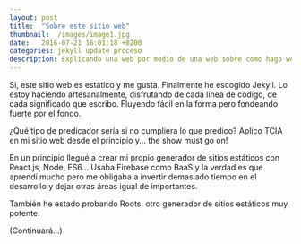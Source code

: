 ```yaml
---
layout: post
title:  "Sobre este sitio web"
thumbnail:  /images/image1.jpg
date:   2016-07-21 16:01:18 +0200
categories: jekyll update proceso
description: Explicando una web por medio de una web sobre como hago webs (y porqué).
---
```


Si, este sitio web es estático y me gusta. Finalmente he escogido Jekyll. Lo estoy haciendo artesanalmente, disfrutando de cada línea de código, de cada significado que escribo. Fluyendo fácil en la forma pero fondeando fuerte por el fondo.

¿Qué tipo de predicador sería si no cumpliera lo que predico? Aplico TCIA en mi sitio web desde el principio y... the show must go on!

En un principio llegué a crear mi propio generador de sitios estáticos con React.js, Node, ES6... Usaba Firebase como BaaS y la verdad es que aprendí mucho pero me obligaba a invertir demasiado tiempo en el desarrollo y dejar otras áreas igual de importantes.

También he estado probando Roots, otro generador de sitios estáticos muy potente.

(Continuará...)
